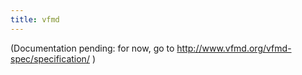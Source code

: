 ```yaml
---
title: vfmd
---
```


(Documentation pending: for now, go to <http://www.vfmd.org/vfmd-spec/specification/> )

